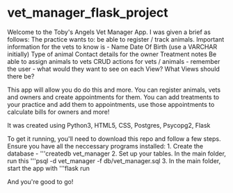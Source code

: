 # vet_manager_flask_project
Welcome to the Toby's Angels Vet Manager App. I was given a brief as follows:
The practice wants to:
    be able to register / track animals. Important information for the vets to know is -
        Name
        Date Of Birth (use a VARCHAR initially)
        Type of animal
        Contact details for the owner
        Treatment notes
    Be able to assign animals to vets
    CRUD actions for vets / animals - remember the user - what would they want to see on each View? What Views should there be?

This app will allow you do do this and more. You can register animals, vets and owners and create appointments for them. You can add treatments to your practice and add them to appointments, use those appointments to calculate bills for owners and more!

It was created using Python3, HTML5, CSS, Postgres, Psycopg2, Flask 

To get it running, you'll need to download this repo and follow a few steps. Ensure you have all the neccessary programs installed:
    1. Create the database - '''createdb vet_manager
    2. Set up your tables. In the main folder, run this '''psql -d vet_manager -f db/vet_manager.sql
    3. In the main folder, start the app with '''flask run

And you're good to go!
